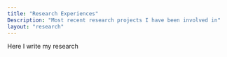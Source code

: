 ```yaml
---
title: "Research Experiences"
Description: "Most recent research projects I have been involved in"
layout: "research"
---
```

Here I write my research
